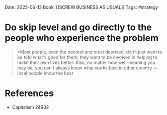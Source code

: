 Date: 2025-06-13
Book: [[SCREW BUSINESS AS USUAL]] 
Tags:  #strategy 


# Do skip level and go directly to the people who experience the problem

>*Most people, even the poorest and most deprived, don't just want to be told what's good for them; they want to be involved in helping to make their own lives better. Also, no matter how well-meaning you may be, you can't always know what works best in other country — local people know the best 
# References
- Capitalism 24902
 